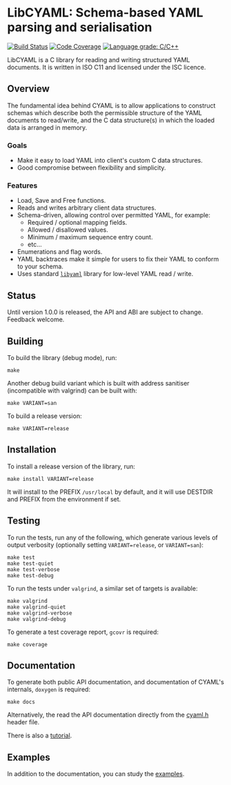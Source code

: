 LibCYAML: Schema-based YAML parsing and serialisation
=====================================================

[![Build Status](https://travis-ci.org/tlsa/libcyaml.svg?branch=master)](https://travis-ci.org/tlsa/libcyaml) [![Code Coverage](https://codecov.io/gh/tlsa/libcyaml/branch/master/graph/badge.svg)](https://codecov.io/gh/tlsa/libcyaml) [![Language grade: C/C++](https://img.shields.io/lgtm/grade/cpp/g/tlsa/libcyaml.svg?logo=lgtm&logoWidth=18)](https://lgtm.com/projects/g/tlsa/libcyaml/alerts/)

LibCYAML is a C library for reading and writing structured YAML documents.
It is written in ISO C11 and licensed under the ISC licence.

Overview
--------

The fundamental idea behind CYAML is to allow applications to construct
schemas which describe both the permissible structure of the YAML documents
to read/write, and the C data structure(s) in which the loaded data is
arranged in memory.

### Goals

* Make it easy to load YAML into client's custom C data structures.
* Good compromise between flexibility and simplicity.

### Features

* Load, Save and Free functions.
* Reads and writes arbitrary client data structures.
* Schema-driven, allowing control over permitted YAML, for example:
    - Required / optional mapping fields.
    - Allowed / disallowed values.
    - Minimum / maximum sequence entry count.
    - etc...
* Enumerations and flag words.
* YAML backtraces make it simple for users to fix their YAML to
  conform to your schema.
* Uses standard [`libyaml`](https://github.com/yaml/libyaml) library for
  low-level YAML read / write.

Status
------

Until version 1.0.0 is released, the API and ABI are subject to change.
Feedback welcome.

Building
--------

To build the library (debug mode), run:

    make

Another debug build variant which is built with address sanitiser (incompatible
with valgrind) can be built with:

    make VARIANT=san

To build a release version:

    make VARIANT=release

Installation
------------

To install a release version of the library, run:

    make install VARIANT=release

It will install to the PREFIX `/usr/local` by default, and it will use
DESTDIR and PREFIX from the environment if set.

Testing
-------

To run the tests, run any of the following, which generate various
levels of output verbosity (optionally setting `VARIANT=release`, or
`VARIANT=san`):

    make test
    make test-quiet
    make test-verbose
    make test-debug

To run the tests under `valgrind`, a similar set of targets is available:

    make valgrind
    make valgrind-quiet
    make valgrind-verbose
    make valgrind-debug

To generate a test coverage report, `gcovr` is required:

    make coverage

Documentation
-------------

To generate both public API documentation, and documentation of CYAML's
internals, `doxygen` is required:

    make docs

Alternatively, the read the API documentation directly from the
[cyaml.h](https://github.com/tlsa/libcyaml/blob/master/include/cyaml/cyaml.h)
header file.

There is also a [tutorial](docs/guide.md).

Examples
--------

In addition to the documentation, you can study the [examples](examples/).

